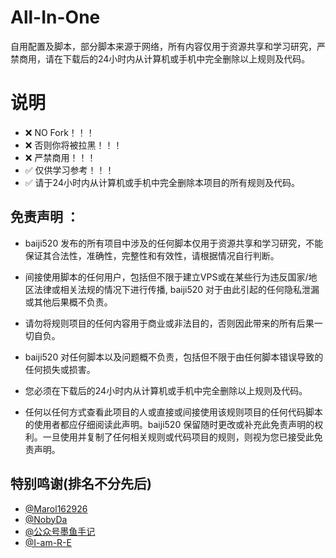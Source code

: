 # All-In-One
自用配置及脚本，部分脚本来源于网络，所有内容仅用于资源共享和学习研究，严禁商用，请在下载后的24小时内从计算机或手机中完全删除以上规则及代码。

# 说明 
* ❌ NO Fork！！！
* ❌ 否则你将被拉黑！！！
* ❌ 严禁商用！！！
* ✅ 仅供学习参考！！！
* ✅ 请于24小时内从计算机或手机中完全删除本项目的所有规则及代码。

## 免责声明 ：
* baiji520 发布的所有项目中涉及的任何脚本仅用于资源共享和学习研究，不能保证其合法性，准确性，完整性和有效性，请根据情况自行判断。

* 间接使用脚本的任何用户，包括但不限于建立VPS或在某些行为违反国家/地区法律或相关法规的情况下进行传播, baiji520 对于由此引起的任何隐私泄漏或其他后果概不负责。

* 请勿将规则项目的任何内容用于商业或非法目的，否则因此带来的所有后果一切自负。

* baiji520 对任何脚本以及问题概不负责，包括但不限于由任何脚本错误导致的任何损失或损害。

* 您必须在下载后的24小时内从计算机或手机中完全删除以上规则及代码。

* 任何以任何方式查看此项目的人或直接或间接使用该规则项目的任何代码脚本的使用者都应仔细阅读此声明。baiji520 保留随时更改或补充此免责声明的权利。一旦使用并复制了任何相关规则或代码项目的规则，则视为您已接受此免责声明。

## 特别鸣谢(排名不分先后)
* [@Marol162926](https://github.com/Marol62926)
* [@NobyDa](https://github.com/NobyDa)
* [@公众号墨鱼手记](https://github.com/ddgksf2013)
* [@I-am-R-E](https://github.com/I-am-R-E)
